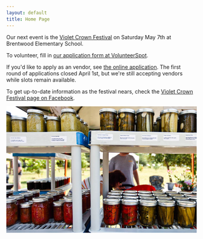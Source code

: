 ```yaml
---
layout: default
title: Home Page
---
```


Our next event is the <a href="vcf.html">Violet Crown Festival</a> on Saturday May 7th at Brentwood Elementary School.

To volunteer, fill in [our application form at VolunteerSpot](http://vols.pt/3X4ytW).

If you'd like to apply as an vendor, see <a href="vcf_apply.html">the online application</a>.  The first round of applications closed April 1st, but we're still accepting vendors while slots remain available.

To get up-to-date information as the festival nears, check the [Violet Crown Festival page on Facebook](https://www.facebook.com/VioletCrownFestival).

<img src="img/7000691842_260e5747fa_b.jpg" class="img-responsive well">
